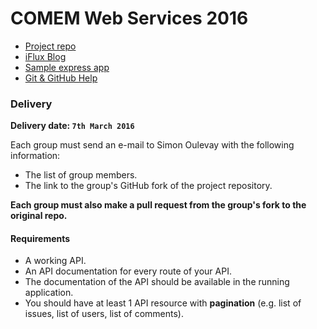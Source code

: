 # COMEM Web Services 2016

- [Project repo](https://github.com/SoftEng-HEIGVD/Teaching-HEIGVD-CM_WEBS-2016-Project)
- [iFlux Blog](http://www.iflux.io/blog.html)
- [Sample express app](https://github.com/SoftEng-HEIGVD/Teaching-HEIGVD-CM_WEBS-2016-Example)
- [Git & GitHub Help](GIT.md)

### Delivery

**Delivery date: `7th March 2016`**

Each group must send an e-mail to Simon Oulevay with the following information:

* The list of group members.
* The link to the group's GitHub fork of the project repository.

**Each group must also make a pull request from the group's fork to the original repo.**

#### Requirements

* A working API.
* An API documentation for every route of your API.
* The documentation of the API should be available in the running application.
* You should have at least 1 API resource with **pagination** (e.g. list of issues, list of users, list of comments).
